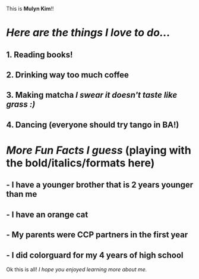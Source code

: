 This is **Mulyn Kim**!!
# _Here are the things I love to do..._
## 1. Reading books! 
## 2. Drinking way too much coffee
## 3. Making matcha _I swear it doesn't taste like grass :)_
## 4. Dancing **(everyone should try tango in BA!)**

# _More Fun Facts I guess_ **(playing with the bold/italics/formats here)**
## - I have a younger brother that is 2 years younger than me
## - I have an orange cat
## - My parents were CCP partners in the first year 
## - I did colorguard for my 4 years of high school 

Ok this is all! _I hope you enjoyed learning more about me._
